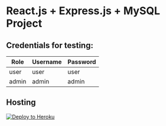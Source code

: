 # React.js + Express.js + MySQL Project

## Credentials for testing:

| Role | Username | Password |
|-|-|-|
| user | user | user |
| admin | admin| admin |

## Hosting

[![Deploy to Heroku](https://www.herokucdn.com/deploy/button.png)](https://heroku.com/deploy)

